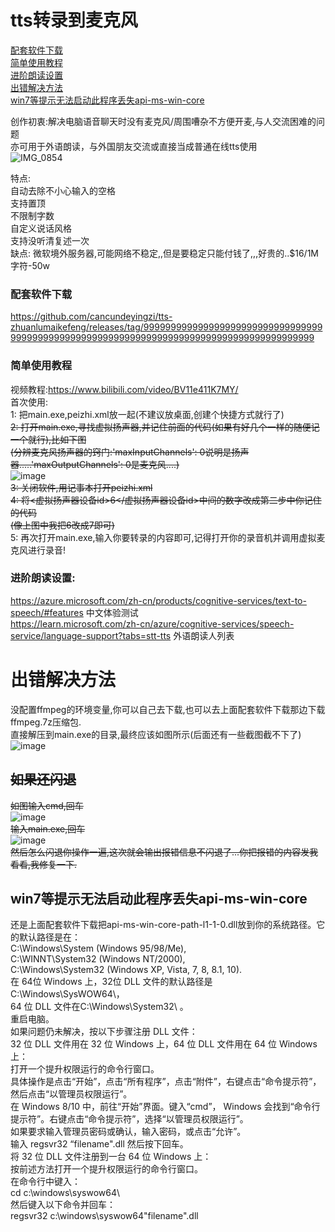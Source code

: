 # tts转录到麦克风
[配套软件下载](#配套软件下载)   
[简单使用教程](#简单使用教程)      
[进阶朗读设置](#进阶朗读设置)     
[出错解决方法](#出错解决方法)     
[win7等提示无法启动此程序丢失api-ms-win-core](#win7等提示无法启动此程序丢失api-ms-win-core)     
  
创作初衷:解决电脑语音聊天时没有麦克风/周围嘈杂不方便开麦,与人交流困难的问题    
亦可用于外语朗读，与外国朋友交流或直接当成普通在线tts使用      
![IMG_0854](https://user-images.githubusercontent.com/73635883/192942723-fb40c5c1-11eb-4088-967e-7e06efdd3311.PNG)

特点:     
 自动去除不小心输入的空格   
 支持置顶    
 不限制字数   
 自定义说话风格   
 支持没听清复述一次   
 缺点: 微软境外服务器,可能网络不稳定,,但是要稳定只能付钱了,,,好贵的..$16/1M 字符-50w   
### 配套软件下载
https://github.com/cancundeyingzi/tts-zhuanlumaikefeng/releases/tag/99999999999999999999999999999999999999999999999999999999999999999999999999999999999999999
### 简单使用教程
视频教程:https://www.bilibili.com/video/BV11e411K7MY/       
首次使用:         
1: 把main.exe,peizhi.xml放一起(不建议放桌面,创建个快捷方式就行了)      
~~2: 打开main.exe,寻找虚拟扬声器,并记住前面的代码(如果有好几个一样的随便记一个就行),比如下图~~        
~~(分辨麦克风扬声器的窍门:'maxInputChannels': 0说明是扬声器.....'maxOutputChannels': 0是麦克风....)~~         
![image](https://user-images.githubusercontent.com/73635883/192142590-80a94a28-f07a-4313-9c4c-32f3975ffafa.png)            
~~3: 关闭软件,用记事本打开peizhi.xml~~         
~~4: 将<虚拟扬声器设备id>6</虚拟扬声器设备id>中间的数字改成第二步中你记住的代码~~         
~~(像上图中我把6改成7即可)~~          
5: 再次打开main.exe,输入你要转录的内容即可,记得打开你的录音机并调用虚拟麦克风进行录音!              
### 进阶朗读设置:    
https://azure.microsoft.com/zh-cn/products/cognitive-services/text-to-speech/#features   中文体验测试            
https://learn.microsoft.com/zh-cn/azure/cognitive-services/speech-service/language-support?tabs=stt-tts           外语朗读人列表           
# 出错解决方法
没配置ffmpeg的环境变量,你可以自己去下载,也可以去上面配套软件下载那边下载ffmpeg.7z压缩包.         
直接解压到main.exe的目录,最终应该如图所示(后面还有一些截图截不下了)           
![image](https://user-images.githubusercontent.com/73635883/192148038-38455b28-baea-45bb-bb2d-89ab06c5624e.png)
## ~~如果还闪退~~         
~~如图输入cmd,回车~~                    
![image](https://user-images.githubusercontent.com/73635883/192148068-5faf5101-37a1-43e2-aafa-283c58979b99.png)             
~~输入main.exe,回车~~    
![image](https://user-images.githubusercontent.com/73635883/192148110-7dfaf260-e518-4fe3-bb46-d7124564e6f7.png)               
~~然后怎么闪退你操作一遍,这次就会输出报错信息不闪退了...你把报错的内容发我看看,我修复一下.~~            
## win7等提示无法启动此程序丢失api-ms-win-core
还是上面配套软件下载把api-ms-win-core-path-l1-1-0.dll放到你的系统路径。它的默认路径是在：   
C:\Windows\System (Windows 95/98/Me),   
C:\WINNT\System32 (Windows NT/2000),   
C:\Windows\System32 (Windows XP, Vista, 7, 8, 8.1, 10).   
在 64位 Windows 上，32位 DLL 文件的默认路径是C:\Windows\SysWOW64\，    
64 位 DLL 文件在C:\Windows\System32\ 。       
重启电脑。     
如果问题仍未解决，按以下步骤注册 DLL 文件：         
32 位 DLL 文件用在 32 位 Windows 上，64 位 DLL 文件用在 64 位 Windows 上：             
打开一个提升权限运行的命令行窗口。          
具体操作是点击“开始”，点击“所有程序”，点击“附件”，右键点击“命令提示符”，然后点击“以管理员权限运行”。          
在 Windows 8/10 中，前往“开始”界面。键入“cmd”， Windows 会找到“命令行提示符”。右键点击“命令提示符”，选择“以管理员权限运行”。      
如果要求输入管理员密码或确认，输入密码，或点击“允许”。        
输入 regsvr32 “filename".dll 然后按下回车。            
将 32 位 DLL 文件注册到一台 64 位 Windows 上：          
按前述方法打开一个提升权限运行的命令行窗口。          
在命令行中键入：        
cd c:\windows\syswow64\         
然后键入以下命令并回车：           
regsvr32 c:\windows\syswow64\"filename".dll           
